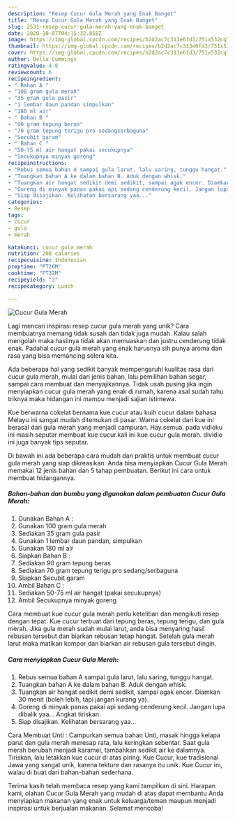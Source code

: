 ```yaml
---
description: "Resep Cucur Gula Merah yang Enak Banget"
title: "Resep Cucur Gula Merah yang Enak Banget"
slug: 2531-resep-cucur-gula-merah-yang-enak-banget
date: 2020-10-07T04:15:32.858Z
image: https://img-global.cpcdn.com/recipes/b2d2ac7c313e6fd3/751x532cq70/cucur-gula-merah-foto-resep-utama.jpg
thumbnail: https://img-global.cpcdn.com/recipes/b2d2ac7c313e6fd3/751x532cq70/cucur-gula-merah-foto-resep-utama.jpg
cover: https://img-global.cpcdn.com/recipes/b2d2ac7c313e6fd3/751x532cq70/cucur-gula-merah-foto-resep-utama.jpg
author: Della Cummings
ratingvalue: 4.8
reviewcount: 6
recipeingredient:
- " Bahan A "
- "100 gram gula merah"
- "35 gram gula pasir"
- "1 lembar daun pandan simpulkan"
- "180 ml air"
- " Bahan B "
- "90 gram tepung beras"
- "70 gram tepung terigu pro sedangserbaguna"
- "Secubit garam"
- " Bahan C "
- "50-75 ml air hangat pakai secukupnya"
- "Secukupnya minyak goreng"
recipeinstructions:
- "Rebus semua bahan A sampai gula larut, lalu saring, tunggu hangat."
- "Tuangkan bahan A ke dalam bahan B. Aduk dengan whisk."
- "Tuangkan air hangat sedikit demi sedikit, sampai agak encer. Diamkan 30 menit (boleh lebih, tapi jangan kurang ya)."
- "Goreng di minyak panas pakai api sedang cenderung kecil. Jangan lupa dibalik yaa... Angkat tiriskan."
- "Siap disajikan. Kelihatan bersarang yaa..."
categories:
- Resep
tags:
- cucur
- gula
- merah

katakunci: cucur gula merah 
nutrition: 200 calories
recipecuisine: Indonesian
preptime: "PT26M"
cooktime: "PT32M"
recipeyield: "3"
recipecategory: Lunch

---
```



![Cucur Gula Merah](https://img-global.cpcdn.com/recipes/b2d2ac7c313e6fd3/751x532cq70/cucur-gula-merah-foto-resep-utama.jpg)

Lagi mencari inspirasi resep cucur gula merah yang unik? Cara membuatnya memang tidak susah dan tidak juga mudah. Kalau salah mengolah maka hasilnya tidak akan memuaskan dan justru cenderung tidak enak. Padahal cucur gula merah yang enak harusnya sih punya aroma dan rasa yang bisa memancing selera kita.

Ada beberapa hal yang sedikit banyak mempengaruhi kualitas rasa dari cucur gula merah, mulai dari jenis bahan, lalu pemilihan bahan segar, sampai cara membuat dan menyajikannya. Tidak usah pusing jika ingin menyiapkan cucur gula merah yang enak di rumah, karena asal sudah tahu triknya maka hidangan ini mampu menjadi sajian istimewa.

Kue berwarna cokelat bernama kue cucur atau kuih cucur dalam bahasa Melayu ini sangat mudah ditemukan di pasar. Warna cokelat dari kue ini berasal dari gula merah yang menjadi campuran. Hay.semua. pada vidioku ini masih seputar membuat kue cucur.kali ini kue cucur gula merah. dividio ini juga banyak tips seputar.


Di bawah ini ada beberapa cara mudah dan praktis untuk membuat cucur gula merah yang siap dikreasikan. Anda bisa menyiapkan Cucur Gula Merah memakai 12 jenis bahan dan 5 tahap pembuatan. Berikut ini cara untuk membuat hidangannya.

<!--inarticleads1-->

##### Bahan-bahan dan bumbu yang digunakan dalam pembuatan Cucur Gula Merah:

1. Gunakan  Bahan A :
1. Gunakan 100 gram gula merah
1. Sediakan 35 gram gula pasir
1. Gunakan 1 lembar daun pandan, simpulkan
1. Gunakan 180 ml air
1. Siapkan  Bahan B :
1. Sediakan 90 gram tepung beras
1. Sediakan 70 gram tepung terigu pro sedang/serbaguna
1. Siapkan Secubit garam
1. Ambil  Bahan C :
1. Sediakan 50-75 ml air hangat (pakai secukupnya)
1. Ambil Secukupnya minyak goreng


Cara membuat kue cucur gula merah perlu ketelitian dan mengikuti resep dengan tepat. Kue cucur terbuat dari tepung beras, tepung terigu, dan gula merah. Jika gula merah sudah mulai larut, anda bisa menyaring hasil rebusan tersebut dan biarkan rebusan tetap hangat. Setelah gula merah larut maka matikan kompor dan biarkan air rebusan gula tersebut dingin. 

<!--inarticleads2-->

##### Cara menyiapkan Cucur Gula Merah:

1. Rebus semua bahan A sampai gula larut, lalu saring, tunggu hangat.
1. Tuangkan bahan A ke dalam bahan B. Aduk dengan whisk.
1. Tuangkan air hangat sedikit demi sedikit, sampai agak encer. Diamkan 30 menit (boleh lebih, tapi jangan kurang ya).
1. Goreng di minyak panas pakai api sedang cenderung kecil. Jangan lupa dibalik yaa... Angkat tiriskan.
1. Siap disajikan. Kelihatan bersarang yaa...


Cara Membuat Unti : Campurkan semua bahan Unti, masak hingga kelapa parut dan gula merah meresap rata, lalu keringkan sebentar. Saat gula merah berubah menjadi karamel, tambahkan sedikit air ke dalamnya. Tiriskan, lalu letakkan kue cucur di atas piring. Kue Cucur, kue tradisional Jawa yang sangat unik, karena tekture dan rasanya itu unik. Kue Cucur ini, walau di buat dari bahan-bahan sederhana. 

Terima kasih telah membaca resep yang kami tampilkan di sini. Harapan kami, olahan Cucur Gula Merah yang mudah di atas dapat membantu Anda menyiapkan makanan yang enak untuk keluarga/teman maupun menjadi inspirasi untuk berjualan makanan. Selamat mencoba!

